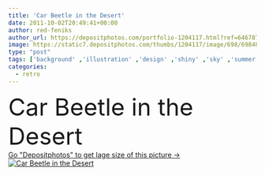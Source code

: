 ```yaml
---
title: 'Car Beetle in the Desert'
date: 2011-10-02T20:49:41+00:00
author: red-feniks
author_url: https://depositphotos.com/portfolio-1204117.html?ref=64678756
image: https://static7.depositphotos.com/thumbs/1204117/image/698/6984865/api_thumb_450.jpg?forcejpeg=true
type: "post"
tags: ['background' ,'illustration' ,'design' ,'shiny' ,'sky' ,'summer' ,'nature' ,'environment' ,'texture' ,'transport' ,'vehicle' ,'transportation' ,'classical' ,'style' ,'antique' ,'old' ,'retro' ,'vintage' ,'car' ,'classic' ,'landscape' ,'hot' ,'global' ,'aged' ,'earth' ,'dirt' ,'auto' ,'drive' ,'dry' ,'broken' ,'in' ,'land' ,'ground' ,'Cracked' ,'beetle' ,'desert' ,'automobile' ,'police' ,'drought' ,'motor' ,'disaster' ,'split' ,'warming' ,'the' ,'Barren' ,'arid' ,'erosion' ,'flasher' ,'dryness' ,'infertile' ]
categories: 
  - retro
---
```

<div aling="center">
            <font size="60"> Car Beetle in the Desert</font>   
</div>
<div>
    <a href='https://static7.depositphotos.com/thumbs/1204117/image/698/6984865/api_thumb_450.jpg?forcejpeg=true?ref=64678756' target=_blank > Go "Depositphotos" to get lage size of this picture ->
        <img href='https://static7.depositphotos.com/thumbs/1204117/image/698/6984865/api_thumb_450.jpg?forcejpeg=true?ref=64678756' src='https://static7.depositphotos.com/1204117/698/i/950/depositphotos_6984865-stock-photo-car-beetle-in-the-desert.jpg?forcejpeg=true' alt='Car Beetle in the Desert' >
    </a>
</div>
